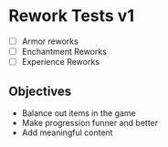 # Rework Tests v1

- [ ] Armor reworks
- [ ] Enchantment Reworks
- [ ] Experience Reworks 

## Objectives
- Balance out items in the game
- Make progression funner and better
- Add meaningful content
